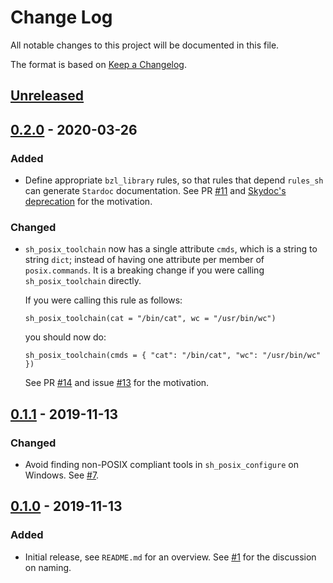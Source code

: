# Change Log

All notable changes to this project will be documented in this file.

The format is based on [Keep a Changelog](https://keepachangelog.com/).

## [Unreleased]

[Unreleased]: https://github.com/tweag/rules_sh/compare/v0.2.0...HEAD

## [0.2.0] - 2020-03-26

[0.2.0]: https://github.com/tweag/rules_sh/compare/v0.1.1...v0.2.0

### Added

- Define appropriate `bzl_library` rules, so that rules that
  depend `rules_sh` can generate `Stardoc` documentation.
  See PR [#11][#11] and [Skydoc's deprecation][skydoc_deprecation]
  for the motivation.

### Changed

- `sh_posix_toolchain` now has a single attribute `cmds`, which
  is a string to string `dict`; instead of having one attribute
  per member of `posix.commands`. It is a breaking change if you were
  calling `sh_posix_toolchain` directly.

  If you were calling this rule as follows:

  ```
  sh_posix_toolchain(cat = "/bin/cat", wc = "/usr/bin/wc")
  ```

  you should now do:

  ```
  sh_posix_toolchain(cmds = { "cat": "/bin/cat", "wc": "/usr/bin/wc" })
  ```

  See PR [#14][#14] and issue [#13][#13] for the motivation.

[#14]: https://github.com/tweag/rules_sh/pull/14
[#13]: https://github.com/tweag/rules_sh/issues/13
[#11]: https://github.com/tweag/rules_sh/pull/11
[skydoc_deprecation]: https://github.com/bazelbuild/stardoc/blob/master/docs/skydoc_deprecation.md#starlark-dependencies

## [0.1.1] - 2019-11-13

[0.1.1]: https://github.com/tweag/rules_sh/compare/v0.1.0...v0.1.1

### Changed

- Avoid finding non-POSIX compliant tools in `sh_posix_configure` on Windows.
  See [#7][#7].

[#7]: https://github.com/tweag/rules_sh/pull/7

## [0.1.0] - 2019-11-13

[0.1.0]: https://github.com/tweag/rules_sh/releases/tag/v0.1.0

### Added

- Initial release, see `README.md` for an overview.
  See [#1][#1] for the discussion on naming.

[#1]: https://github.com/tweag/rules_sh/issues/1
